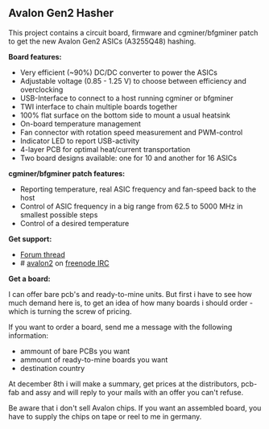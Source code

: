 Avalon Gen2 Hasher
------------------

This project contains a circuit board, firmware and cgminer/bfgminer patch to get the new Avalon Gen2 ASICs (A3255Q48) hashing.

**Board features:**

  - Very efficient (~90%) DC/DC converter to power the ASICs
  - Adjustable voltage (0.85 - 1.25 V) to choose between efficiency and overclocking
  - USB-Interface to connect to a host running cgminer or bfgminer
  - TWI interface to chain multiple boards together
  - 100% flat surface on the bottom side to mount a usual heatsink
  - On-board temperature management
  - Fan connector with rotation speed measurement and PWM-control
  - Indicator LED to report USB-activity
  - 4-layer PCB for optimal heat/current transportation
  - Two board designs available: one for 10 and another for 16 ASICs

**cgminer/bfgminer patch features:**

  - Reporting temperature, real ASIC frequency and fan-speed back to the host
  - Control of ASIC frequency in a big range from 62.5 to 5000 MHz in smallest possible steps
  - Control of a desired temperature

**Get support:**

* [Forum thread]
*  \# [avalon2] on [freenode IRC]

**Get a board:**

I can offer bare pcb's and ready-to-mine units. But first i have to see how much demand here is, to get an idea of how many boards i should order - which is turning the screw of pricing.

If you want to order a board, send me a message with the following information:
- ammount of bare PCBs you want
- ammount of ready-to-mine boards you want
- destination country

At december 8th i will make a summary, get prices at the distributors, pcb-fab and assy and will reply to your mails with an offer you can't refuse.

Be aware that i don't sell Avalon chips. If you want an assembled board, you have to supply the chips on tape or reel to me in germany.


  [Forum thread]: https://bitcointalk.org/index.php?topic=323175.0
  [avalon2]: irc://chat.au.freenode.net:6667/avalon2
  [freenode IRC]: http://freenode.net

